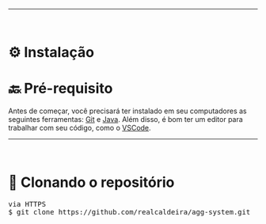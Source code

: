 ﻿<hr/>
<br>
<strong><h1>⚙️ Instalação</h1> </strong>

</hr>

<h1><strong>🔙 Pré-requisito </strong></h1>

Antes de começar, você precisará ter instalado em seu computadores as seguintes ferramentas: [Git](https://git-scm.com/) e [Java]([https://nodejs.org/en/](https://docs.oracle.com/en/java/)).
Além disso, é bom ter um editor para trabalhar com seu código, como o [VSCode](https://code.visualstudio.com/).

<hr/>
<br>

<h1><strong>🔽 Clonando o repositório </strong></h1>

<pre>via HTTPS
$ git clone https://github.com/realcaldeira/agg-system.git </pre>
